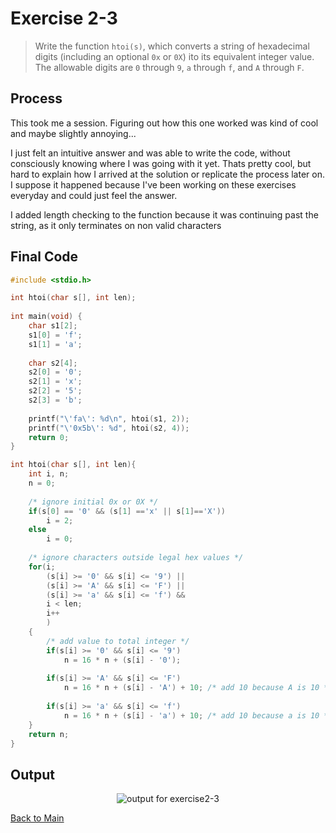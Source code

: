 # Exercise 2-3
> Write the function `htoi(s)`, which converts a string of hexadecimal digits
    (including an optional `0x` or `0X`) ito its equivalent integer value. 
    The allowable digits are `0` through `9`, `a` through `f`, and `A` through `F`.
  
## Process
This took me a session. Figuring out how this one worked was kind of cool and maybe slightly annoying...

I just felt an intuitive answer and was able to write the code, without consciously knowing where I was going with it yet.
Thats pretty cool, but hard to explain how I arrived at the solution or replicate the process later on. 
I suppose it happened because I've been working on these exercises everyday and could just feel the answer.

I added length checking to the function because it was continuing past the string, as it only terminates on non valid characters

## Final Code
```c
#include <stdio.h>

int htoi(char s[], int len);
    
int main(void) {
    char s1[2];
    s1[0] = 'f';
    s1[1] = 'a';
    
    char s2[4];
    s2[0] = '0';
    s2[1] = 'x';
    s2[2] = '5';
    s2[3] = 'b';
        
    printf("\'fa\': %d\n", htoi(s1, 2));
    printf("\'0x5b\': %d", htoi(s2, 4));
    return 0;
}

int htoi(char s[], int len){
    int i, n;
    n = 0;
    
    /* ignore initial 0x or 0X */
    if(s[0] == '0' && (s[1] =='x' || s[1]=='X'))
        i = 2;
    else
        i = 0;
    
    /* ignore characters outside legal hex values */
    for(i; 
        (s[i] >= '0' && s[i] <= '9') || 
        (s[i] >= 'A' && s[i] <= 'F') ||
        (s[i] >= 'a' && s[i] <= 'f') &&
        i < len;
        i++
        )
    {
        /* add value to total integer */
        if(s[i] >= '0' && s[i] <= '9')
            n = 16 * n + (s[i] - '0');   
        
        if(s[i] >= 'A' && s[i] <= 'F')
            n = 16 * n + (s[i] - 'A') + 10; /* add 10 because A is 10 */
        
        if(s[i] >= 'a' && s[i] <= 'f')
            n = 16 * n + (s[i] - 'a') + 10; /* add 10 because a is 10 */
    }
    return n;
}
```
## Output
<p align="center">
    <image src="../assets/exercise2-3_output.jpg" alt="output for exercise2-3" />
</p>


[Back to Main](../readme.md)
